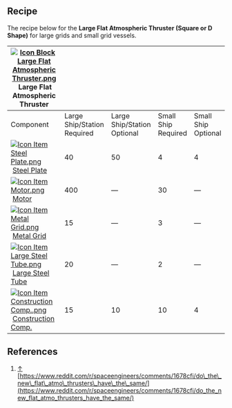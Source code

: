 
## Recipe

The recipe below for the **Large Flat Atmospheric Thruster (Square or D Shape)** for large grids and small grid vessels.

| [![Icon Block Large Flat Atmospheric Thruster.png](https://spaceengineers.wiki.gg/images/thumb/e/e2/Icon_Block_Large_Flat_Atmospheric_Thruster.png/21px-Icon_Block_Large_Flat_Atmospheric_Thruster.png?30e669)](https://spaceengineers.wiki.gg/wiki/Large_Flat_Atmospheric_Thruster "Large Flat Atmospheric Thruster") Large Flat Atmospheric Thruster |     |     |     |     |
| --- | --- | --- | --- | --- |
| Component | Large Ship/Station  <br>Required | Large Ship/Station  <br>Optional | Small Ship  <br>Required | Small Ship  <br>Optional |
| [![Icon Item Steel Plate.png](https://spaceengineers.wiki.gg/images/thumb/4/4c/Icon_Item_Steel_Plate.png/21px-Icon_Item_Steel_Plate.png?437e3a)](https://spaceengineers.wiki.gg/wiki/Steel_Plate "Steel Plate") [Steel Plate](https://spaceengineers.wiki.gg/wiki/Steel_Plate "Steel Plate") | 40  | 50  | 4   | 4   |
| [![Icon Item Motor.png](https://spaceengineers.wiki.gg/images/thumb/2/2c/Icon_Item_Motor.png/21px-Icon_Item_Motor.png?4a2f3f)](https://spaceengineers.wiki.gg/wiki/Motor "Motor") [Motor](https://spaceengineers.wiki.gg/wiki/Motor "Motor") | 400 | —   | 30  | —   |
| [![Icon Item Metal Grid.png](https://spaceengineers.wiki.gg/images/thumb/1/16/Icon_Item_Metal_Grid.png/21px-Icon_Item_Metal_Grid.png?c674cf)](https://spaceengineers.wiki.gg/wiki/Metal_Grid "Metal Grid") [Metal Grid](https://spaceengineers.wiki.gg/wiki/Metal_Grid "Metal Grid") | 15  | —   | 3   | —   |
| [![Icon Item Large Steel Tube.png](https://spaceengineers.wiki.gg/images/thumb/f/fe/Icon_Item_Large_Steel_Tube.png/21px-Icon_Item_Large_Steel_Tube.png?31c1e4)](https://spaceengineers.wiki.gg/wiki/Large_Steel_Tube "Large Steel Tube") [Large Steel Tube](https://spaceengineers.wiki.gg/wiki/Large_Steel_Tube "Large Steel Tube") | 20  | —   | 2   | —   |
| [![Icon Item Construction Comp..png](https://spaceengineers.wiki.gg/images/thumb/4/45/Icon_Item_Construction_Comp..png/21px-Icon_Item_Construction_Comp..png?cdc26f)](https://spaceengineers.wiki.gg/wiki/Construction_Comp. "Construction Comp.") [Construction Comp.](https://spaceengineers.wiki.gg/wiki/Construction_Comp. "Construction Comp.") | 15  | 10  | 10  | 4   |

## References

1.  [↑](#cite_ref-1 "Jump up") [https://www.reddit.com/r/spaceengineers/comments/1678cfi/do\_the\_new\_flat\_atmo\_thrusters\_have\_the\_same/](https://www.reddit.com/r/spaceengineers/comments/1678cfi/do_the_new_flat_atmo_thrusters_have_the_same/)